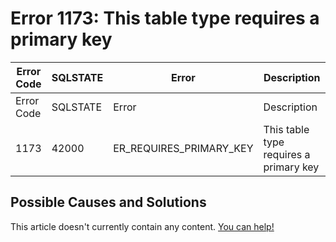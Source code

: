 
# Error 1173: This table type requires a primary key


| Error Code | SQLSTATE | Error | Description |
| --- | --- | --- | --- |
| Error Code | SQLSTATE | Error | Description |
| 1173 | 42000 | ER_REQUIRES_PRIMARY_KEY | This table type requires a primary key |




## Possible Causes and Solutions


This article doesn't currently contain any content. [You can help!](/kb/en/writing-and-editing-knowledge-base-articles/)

